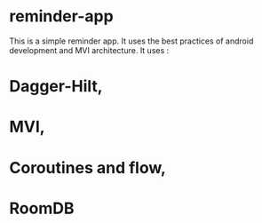 # reminder-app
This is a simple reminder app. It uses the best practices of android development and MVI architecture.
It uses :
  # Dagger-Hilt,
  # MVI,
  # Coroutines and flow,
  # RoomDB
